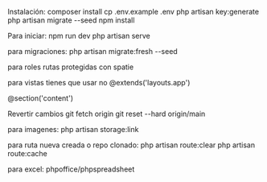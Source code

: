 Instalación:
composer install
cp .env.example .env
php artisan key:generate
php artisan migrate --seed
npm install

Para iniciar:
npm run dev
php artisan serve

para migraciones:
php artisan migrate:fresh --seed


para roles
rutas protegidas con spatie

para vistas
 tienes que usar <x-app-layout> no @extends('layouts.app')

@section('content')

Revertir cambios
git fetch origin
git reset --hard origin/main

para imagenes:
php artisan storage:link

para ruta nueva creada o repo clonado:
php artisan route:clear
php artisan route:cache


para excel:
phpoffice/phpspreadsheet


